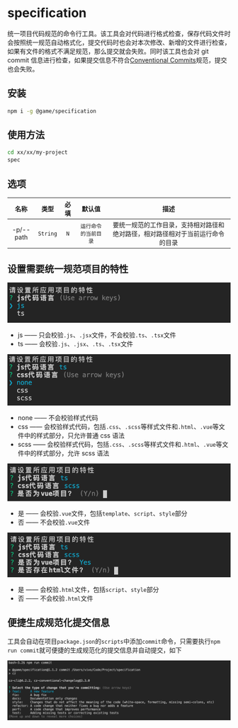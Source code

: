 # specification

统一项目代码规范的命令行工具。该工具会对代码进行格式检查，保存代码文件时会按照统一规范自动格式化，提交代码时也会对本次修改、新增的文件进行检查，如果有文件的格式不满足规范，那么提交就会失败。同时该工具也会对 git commit 信息进行检查，如果提交信息不符合[Conventional Commits](https://www.conventionalcommits.org/en/v1.0.0/)规范，提交也会失败。

## 安装

```bash
npm i -g @game/specification
```

## 使用方法

```bash
cd xx/xx/my-project
spec
```

## 选项

|   名称    |   类型   | 必填 |        默认值        |                                      描述                                      |
| :-------: | :------: | :--: | :------------------: | :----------------------------------------------------------------------------: |
| -p/--path | `String` | `N`  | `运行命令的当前目录` | 要统一规范的工作目录，支持相对路径和绝对路径，相对路径相对于当前运行命令的目录 |

## 设置需要统一规范项目的特性

![jsLang](./docs/images/js.png)

- js —— 只会校验`.js`、`.jsx`文件，不会校验`.ts`、`.tsx`文件
- ts —— 会校验`.js`、`.jsx`、`.ts`、`.tsx`文件

![cssLang](./docs/images/css.png)

- none —— 不会校验样式代码
- css —— 会校验样式代码，包括`.css`、`.scss`等样式文件和`.html`、`.vue`等文件中的样式部分，只允许普通 css 语法
- scss —— 会校验样式代码，包括`.css`、`.scss`等样式文件和`.html`、`.vue`等文件中的样式部分，允许 scss 语法

![vue](./docs/images/vue.png)

- 是 —— 会校验`.vue`文件，包括`template`、`script`、`style`部分
- 否 —— 不会校验`.vue`文件

![html](./docs/images/html.png)

- 是 —— 会校验`.html`文件，包括`script`、`style`部分
- 否 —— 不会校验`.html`文件

## 便捷生成规范化提交信息

工具会自动在项目`package.json`的`scripts`中添加`commit`命令，只需要执行`npm run commit`就可便捷的生成规范化的提交信息并自动提交，如下

![commit](./docs/images/commit.png)
